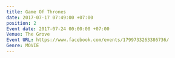```yaml
---
title: Game Of Thrones
date: 2017-07-17 07:49:00 +07:00
position: 2
Event date: 2017-07-24 00:00:00 +07:00
Venue: The Grove
Event URL: https://www.facebook.com/events/1799733263386736/
Genre: MOVIE
---
```


